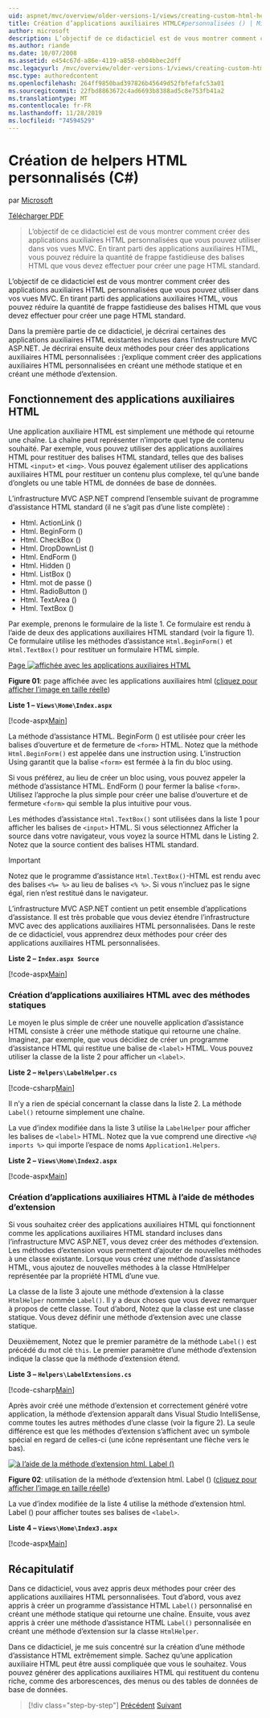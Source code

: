 ```yaml
---
uid: aspnet/mvc/overview/older-versions-1/views/creating-custom-html-helpers-cs
title: Création d’applications auxiliaires HTMLC#personnalisées () | Microsoft Docs
author: microsoft
description: L’objectif de ce didacticiel est de vous montrer comment créer des applications auxiliaires HTML personnalisées que vous pouvez utiliser dans vos vues MVC. En tirant parti du programme d’assistance HTML...
ms.author: riande
ms.date: 10/07/2008
ms.assetid: e454c67d-a86e-4119-a858-eb04bbec2dff
msc.legacyurl: /mvc/overview/older-versions-1/views/creating-custom-html-helpers-cs
msc.type: authoredcontent
ms.openlocfilehash: 264ff9850bad397826b45649d52fbfefafc53a01
ms.sourcegitcommit: 22fbd8863672c4ad6693b8388ad5c8e753fb41a2
ms.translationtype: MT
ms.contentlocale: fr-FR
ms.lasthandoff: 11/28/2019
ms.locfileid: "74594529"
---
```

# <a name="creating-custom-html-helpers-c"></a>Création de helpers HTML personnalisés (C#)

par [Microsoft](https://github.com/microsoft)

[Télécharger PDF](https://download.microsoft.com/download/1/1/f/11f721aa-d749-4ed7-bb89-a681b68894e6/ASPNET_MVC_Tutorial_9_CS.pdf)

> L’objectif de ce didacticiel est de vous montrer comment créer des applications auxiliaires HTML personnalisées que vous pouvez utiliser dans vos vues MVC. En tirant parti des applications auxiliaires HTML, vous pouvez réduire la quantité de frappe fastidieuse des balises HTML que vous devez effectuer pour créer une page HTML standard.

L’objectif de ce didacticiel est de vous montrer comment créer des applications auxiliaires HTML personnalisées que vous pouvez utiliser dans vos vues MVC. En tirant parti des applications auxiliaires HTML, vous pouvez réduire la quantité de frappe fastidieuse des balises HTML que vous devez effectuer pour créer une page HTML standard.

Dans la première partie de ce didacticiel, je décrirai certaines des applications auxiliaires HTML existantes incluses dans l’infrastructure MVC ASP.NET. Je décrirai ensuite deux méthodes pour créer des applications auxiliaires HTML personnalisées : j’explique comment créer des applications auxiliaires HTML personnalisées en créant une méthode statique et en créant une méthode d’extension.

## <a name="understanding-html-helpers"></a>Fonctionnement des applications auxiliaires HTML

Une application auxiliaire HTML est simplement une méthode qui retourne une chaîne. La chaîne peut représenter n’importe quel type de contenu souhaité. Par exemple, vous pouvez utiliser des applications auxiliaires HTML pour restituer des balises HTML standard, telles que des balises HTML `<input>` et `<img>`. Vous pouvez également utiliser des applications auxiliaires HTML pour restituer un contenu plus complexe, tel qu’une bande d’onglets ou une table HTML de données de base de données.

L’infrastructure MVC ASP.NET comprend l’ensemble suivant de programme d’assistance HTML standard (il ne s’agit pas d’une liste complète) :

- Html. ActionLink ()
- Html. BeginForm ()
- Html. CheckBox ()
- Html. DropDownList ()
- Html. EndForm ()
- Html. Hidden ()
- Html. ListBox ()
- Html. mot de passe ()
- Html. RadioButton ()
- Html. TextArea ()
- Html. TextBox ()

Par exemple, prenons le formulaire de la liste 1. Ce formulaire est rendu à l’aide de deux des applications auxiliaires HTML standard (voir la figure 1). Ce formulaire utilise les méthodes d’assistance `Html.BeginForm()` et `Html.TextBox()` pour restituer un formulaire HTML simple.

[Page ![affichée avec les applications auxiliaires HTML](creating-custom-html-helpers-cs/_static/image2.png)](creating-custom-html-helpers-cs/_static/image1.png)

**Figure 01**: page affichée avec les applications auxiliaires html ([cliquez pour afficher l’image en taille réelle](creating-custom-html-helpers-cs/_static/image3.png))

**Liste 1 – `Views\Home\Index.aspx`**

[!code-aspx[Main](creating-custom-html-helpers-cs/samples/sample1.aspx)]

La méthode d’assistance HTML. BeginForm () est utilisée pour créer les balises d’ouverture et de fermeture de `<form>` HTML. Notez que la méthode `Html.BeginForm()` est appelée dans une instruction using. L’instruction Using garantit que la balise `<form>` est fermée à la fin du bloc using.

Si vous préférez, au lieu de créer un bloc using, vous pouvez appeler la méthode d’assistance HTML. EndForm () pour fermer la balise `<form>`. Utilisez l’approche la plus simple pour créer une balise d’ouverture et de fermeture `<form>` qui semble la plus intuitive pour vous.

Les méthodes d’assistance `Html.TextBox()` sont utilisées dans la liste 1 pour afficher les balises de `<input>` HTML. Si vous sélectionnez Afficher la source dans votre navigateur, vous voyez la source HTML dans le Listing 2. Notez que la source contient des balises HTML standard.

> [!IMPORTANT]
> Notez que le programme d’assistance `Html.TextBox()`-HTML est rendu avec des balises `<%= %>` au lieu de balises `<% %>`. Si vous n’incluez pas le signe égal, rien n’est restitué dans le navigateur.

L’infrastructure MVC ASP.NET contient un petit ensemble d’applications d’assistance. Il est très probable que vous deviez étendre l’infrastructure MVC avec des applications auxiliaires HTML personnalisées. Dans le reste de ce didacticiel, vous apprendrez deux méthodes pour créer des applications auxiliaires HTML personnalisées.

**Liste 2 – `Index.aspx Source`**

[!code-aspx[Main](creating-custom-html-helpers-cs/samples/sample2.aspx)]

### <a name="creating-html-helpers-with-static-methods"></a>Création d’applications auxiliaires HTML avec des méthodes statiques

Le moyen le plus simple de créer une nouvelle application d’assistance HTML consiste à créer une méthode statique qui retourne une chaîne. Imaginez, par exemple, que vous décidiez de créer un programme d’assistance HTML qui restitue une balise de `<label>` HTML. Vous pouvez utiliser la classe de la liste 2 pour afficher un `<label>`.

**Liste 2 – `Helpers\LabelHelper.cs`**

[!code-csharp[Main](creating-custom-html-helpers-cs/samples/sample3.cs)]

Il n’y a rien de spécial concernant la classe dans la liste 2. La méthode `Label()` retourne simplement une chaîne.

La vue d’index modifiée dans la liste 3 utilise la `LabelHelper` pour afficher les balises de `<label>` HTML. Notez que la vue comprend une directive `<%@ imports %>` qui importe l’espace de noms `Application1.Helpers`.

**Liste 2 – `Views\Home\Index2.aspx`**

[!code-aspx[Main](creating-custom-html-helpers-cs/samples/sample4.aspx)]

### <a name="creating-html-helpers-with-extension-methods"></a>Création d’applications auxiliaires HTML à l’aide de méthodes d’extension

Si vous souhaitez créer des applications auxiliaires HTML qui fonctionnent comme les applications auxiliaires HTML standard incluses dans l’infrastructure MVC ASP.NET, vous devez créer des méthodes d’extension. Les méthodes d’extension vous permettent d’ajouter de nouvelles méthodes à une classe existante. Lorsque vous créez une méthode d’assistance HTML, vous ajoutez de nouvelles méthodes à la classe HtmlHelper représentée par la propriété HTML d’une vue.

La classe de la liste 3 ajoute une méthode d’extension à la classe `HtmlHelper` nommée `Label()`. Il y a deux choses que vous devez remarquer à propos de cette classe. Tout d’abord, Notez que la classe est une classe statique. Vous devez définir une méthode d’extension avec une classe statique.

Deuxièmement, Notez que le premier paramètre de la méthode `Label()` est précédé du mot clé `this`. Le premier paramètre d’une méthode d’extension indique la classe que la méthode d’extension étend.

**Liste 3 – `Helpers\LabelExtensions.cs`**

[!code-csharp[Main](creating-custom-html-helpers-cs/samples/sample5.cs)]

Après avoir créé une méthode d’extension et correctement généré votre application, la méthode d’extension apparaît dans Visual Studio IntelliSense, comme toutes les autres méthodes d’une classe (voir la figure 2). La seule différence est que les méthodes d’extension s’affichent avec un symbole spécial en regard de celles-ci (une icône représentant une flèche vers le bas).

[![à l’aide de la méthode d’extension html. Label ()](creating-custom-html-helpers-cs/_static/image5.png)](creating-custom-html-helpers-cs/_static/image4.png)

**Figure 02**: utilisation de la méthode d’extension html. Label () ([cliquez pour afficher l’image en taille réelle](creating-custom-html-helpers-cs/_static/image6.png))

La vue d’index modifiée de la liste 4 utilise la méthode d’extension html. Label () pour afficher toutes ses balises de `<label>`.

**Liste 4 – `Views\Home\Index3.aspx`**

[!code-aspx[Main](creating-custom-html-helpers-cs/samples/sample6.aspx)]

## <a name="summary"></a>Récapitulatif

Dans ce didacticiel, vous avez appris deux méthodes pour créer des applications auxiliaires HTML personnalisées. Tout d’abord, vous avez appris à créer un programme d’assistance HTML `Label()` personnalisé en créant une méthode statique qui retourne une chaîne. Ensuite, vous avez appris à créer une méthode d’assistance HTML `Label()` personnalisée en créant une méthode d’extension sur la classe `HtmlHelper`.

Dans ce didacticiel, je me suis concentré sur la création d’une méthode d’assistance HTML extrêmement simple. Sachez qu’une application auxiliaire HTML peut être aussi compliquée que vous le souhaitez. Vous pouvez générer des applications auxiliaires HTML qui restituent du contenu riche, comme des arborescences, des menus ou des tables de données de base de données.

> [!div class="step-by-step"]
> [Précédent](asp-net-mvc-views-overview-cs.md)
> [Suivant](using-the-tagbuilder-class-to-build-html-helpers-cs.md)
